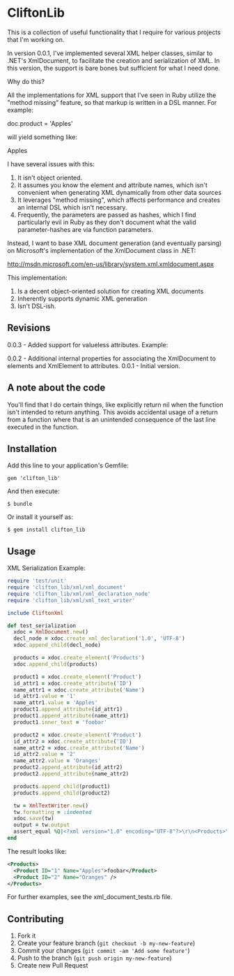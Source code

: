# CliftonLib

This is a collection of useful functionality that I require for various projects that I'm working on.

In version 0.0.1, I've implemented several XML helper classes, similar to .NET's XmlDocument, to facilitate the
creation and serialization of XML.  In this version, the support is bare bones but sufficient for what I need done.

Why do this?

All the implementations for XML support that I've seen in Ruby utilize the "method missing" feature, so that markup is written in a DSL manner.  For example:

doc.product = 'Apples'

will yield something like:

<product>Apples</product>

I have several issues with this:

1. It isn't object oriented.
2. It assumes you know the element and attribute names, which isn't convenient when generating XML dynamically from other data sources
3. It leverages "method missing", which affects performance and creates an internal DSL which isn't necessary.
4. Frequently, the parameters are passed as hashes, which I find particularly evil in Ruby as they don't document what the valid parameter-hashes are via function parameters.

Instead, I want to base XML document generation (and eventually parsing) on Microsoft's implementation of the XmlDocument class in .NET:

http://msdn.microsoft.com/en-us/library/system.xml.xmldocument.aspx

This implementation:

1. Is a decent object-oriented solution for creating XML documents
2. Inherently supports dynamic XML generation
3. Isn't DSL-ish.

## Revisions

0.0.3 - Added support for valueless attributes.  Example: <nav class="top-bar" data-topbar/>
0.0.2 - Additional internal properties for associating the XmlDocument to elements and XmlElement to attributes.
0.0.1 - Initial version.

## A note about the code

You'll find that I do certain things, like explicitly return nil when the function isn't intended to return anything.  This avoids accidental usage of a return from a function where
that is an unintended consequence of the last line executed in the function.

## Installation

Add this line to your application's Gemfile:

    gem 'clifton_lib'

And then execute:

    $ bundle

Or install it yourself as:

    $ gem install clifton_lib

## Usage

XML Serialization Example:

```ruby
require 'test/unit'
require 'clifton_lib/xml/xml_document'
require 'clifton_lib/xml/xml_declaration_node'
require 'clifton_lib/xml/xml_text_writer'

include CliftonXml

def test_serialization
  xdoc = XmlDocument.new()
  decl_node = xdoc.create_xml_declaration('1.0', 'UTF-8')
  xdoc.append_child(decl_node)

  products = xdoc.create_element('Products')
  xdoc.append_child(products)

  product1 = xdoc.create_element('Product')
  id_attr1 = xdoc.create_attribute('ID')
  name_attr1 = xdoc.create_attribute('Name')
  id_attr1.value = '1'
  name_attr1.value = 'Apples'
  product1.append_attribute(id_attr1)
  product1.append_attribute(name_attr1)
  product1.inner_text = 'foobar'

  product2 = xdoc.create_element('Product')
  id_attr2 = xdoc.create_attribute('ID')
  name_attr2 = xdoc.create_attribute('Name')
  id_attr2.value = '2'
  name_attr2.value = 'Oranges'
  product2.append_attribute(id_attr2)
  product2.append_attribute(name_attr2)

  products.append_child(product1)
  products.append_child(product2)

  tw = XmlTextWriter.new()
  tw.formatting = :indented
  xdoc.save(tw)
  output = tw.output
  assert_equal %Q|<?xml version="1.0" encoding="UTF-8"?>\r\n<Products>\r\n  <Product ID="1" Name="Apples">foobar</Product>\r\n  <Product ID="2" Name="Oranges"/>\r\n</Products>|, output
end
```

The result looks like:

```XML
<Products>
  <Product ID="1" Name="Apples">foobar</Product>
  <Product ID="2" Name="Oranges" />
</Products>
```

For further examples, see the xml_document_tests.rb file.

## Contributing

1. Fork it
2. Create your feature branch (`git checkout -b my-new-feature`)
3. Commit your changes (`git commit -am 'Add some feature'`)
4. Push to the branch (`git push origin my-new-feature`)
5. Create new Pull Request
